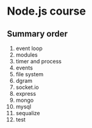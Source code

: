 Node.js course
==============

Summary order
-------------
1. event loop
2. modules
3. timer and process
4. events
5. file system
6. dgram
7. socket.io
8. express
9. mongo
10. mysql
11. sequalize
12. test
